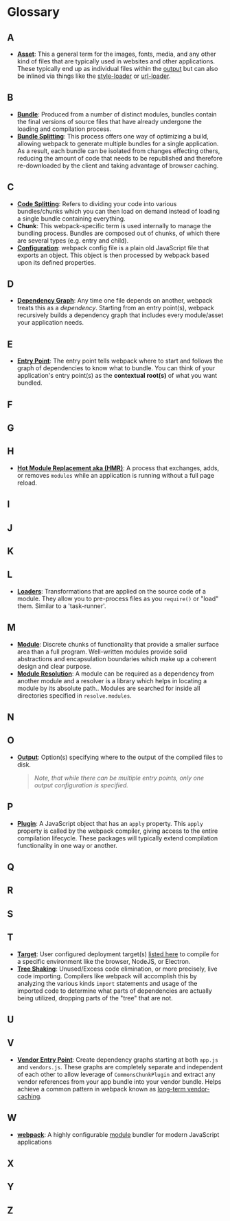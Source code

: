 # Glossary

## A

- [**Asset**](/guides/asset-management/): This a general term for the images, fonts, media, and any other kind of files that are typically used in websites and other applications. These typically end up as individual files within the [output](/glossary#o) but can also be inlined via things like the [style-loader](/loaders/style-loader) or [url-loader](/loaders/url-loader).


## B

- [**Bundle**](/guides/get-started/#creating-a-bundle): Produced from a number of distinct modules, bundles contain the final versions of source files that have already undergone the loading and compilation process.
- [**Bundle Splitting**](/guides/code-splitting/#components/): This process offers one way of optimizing a build, allowing webpack to generate multiple bundles for a single application. As a result, each bundle can be isolated from changes effecting others, reducing the amount of code that needs to be republished and therefore re-downloaded by the client and taking advantage of browser caching.


## C

- [**Code Splitting**](/guides/code-splitting/): Refers to dividing your code into various bundles/chunks which you can then load on demand instead of loading a single bundle containing everything.
- **Chunk**: This webpack-specific term is used internally to manage the bundling process. Bundles are composed out of chunks, of which there are several types (e.g. entry and child).
- [**Configuration**](/concepts/configuration/): webpack config file is a plain old JavaScript file that exports an object. This object is then processed by webpack based upon its defined properties.


## D

- [**Dependency Graph**](/concepts/dependency-graph): Any time one file depends on another, webpack treats this as a *dependency*. Starting from an entry point(s), webpack recursively builds a dependency graph that includes every module/asset your application needs.


## E

- [**Entry Point**](/concepts/entry-points): The entry point tells webpack where to start and follows the graph of dependencies to know what to bundle. You can think of your application's entry point(s) as the **contextual root(s)** of what you want bundled.


## F

## G

## H

- [**Hot Module Replacement aka (HMR)**](/concepts/hot-module-replacement): A process that exchanges, adds, or removes  `modules` while an application is running without a full page reload.


## I

## J

## K

## L

- [**Loaders**](/concepts/loaders): Transformations that are applied on the source code of a module. They allow you to pre-process files as you `require()` or "load" them. Similar to a 'task-runner'.

## M

- [**Module**](/concepts/modules): Discrete chunks of functionality that provide a smaller surface area than a full program. Well-written modules provide solid abstractions and encapsulation boundaries which make up a coherent design and clear purpose.
- [**Module Resolution**](/concepts/module-resolution/): A module can be required as a dependency from another module and a resolver is a library which helps in locating a module by its absolute path.. Modules are searched for inside all directories specified in `resolve.modules`.

## N

## O

- [**Output**](/concepts/output): Option(s) specifying where to the output of the compiled files to disk. 
  > _Note, that while there can be multiple entry points, only one output configuration is specified._


## P

- [**Plugin**](/concepts/plugins): A JavaScript object that has an `apply` property. This `apply` property is called by the webpack compiler, giving access to the entire compilation lifecycle. These packages will typically extend compilation functionality in one way or another.


## Q

## R

## S

## T

- [**Target**](/configuration/target/): User configured deployment target(s) [listed here](/configuration/target/) to compile for a specific environment like the browser, NodeJS, or Electron.
- [**Tree Shaking**](/guides/tree-shaking/): Unused/Excess code elimination, or more precisely, live code importing. Compilers like webpack will accomplish this by analyzing the various kinds `import` statements and usage of the imported code to determine what parts of dependencies are actually being utilized, dropping parts of the "tree" that are not.


## U

## V

- [**Vendor Entry Point**](/concepts/entry-points/#separate-app-and-vendor-entries): Create dependency graphs starting at both `app.js` and `vendors.js`. These graphs are completely separate and independent of each other to allow leverage of `CommonsChunkPlugin` and extract any vendor references from your app bundle into your vendor bundle. Helps achieve a common pattern in webpack known as [long-term vendor-caching](/guides/caching/). 

## W

- [**webpack**](/): A highly configurable [module](/concepts/modules) bundler for modern JavaScript applications

## X

## Y

## Z

